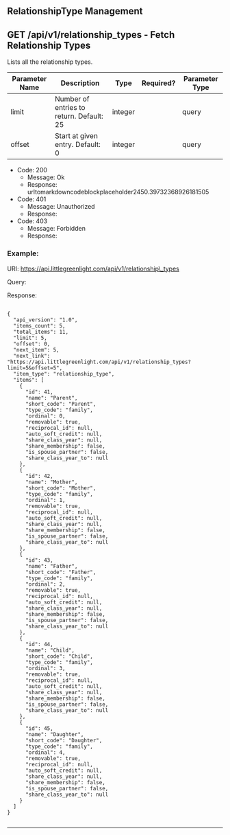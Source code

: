 RelationshipType Management
---------------------------

GET /api/v1/relationship\_types - Fetch Relationship Types
----------------------------------------------------------

Lists all the relationship types.


|Parameter Name|Description                             |Type   |Required?|Parameter Type|
|--------------|----------------------------------------|-------|---------|--------------|
|limit         |Number of entries to return. Default: 25|integer|         |query         |
|offset        |Start at given entry. Default: 0        |integer|         |query         |




* Code: 200
  * Message: Ok
  * Response:                 urltomarkdowncodeblockplaceholder2450.39732368926181505              
* Code: 401
  * Message: Unauthorized
  * Response: 
* Code: 403
  * Message: Forbidden
  * Response: 


### Example:

URI: https://api.littlegreenlight.com/api/v1/relationship\_types

Query:

Response:

```
                  
{
  "api_version": "1.0",
  "items_count": 5,
  "total_items": 11,
  "limit": 5,
  "offset": 0,
  "next_item": 5,
  "next_link": "https://api.littlegreenlight.com/api/v1/relationship_types?limit=5&offset=5",
  "item_type": "relationship_type",
  "items": [
    {
      "id": 41,
      "name": "Parent",
      "short_code": "Parent",
      "type_code": "family",
      "ordinal": 0,
      "removable": true,
      "reciprocal_id": null,
      "auto_soft_credit": null,
      "share_class_year": null,
      "share_membership": false,
      "is_spouse_partner": false,
      "share_class_year_to": null
    },
    {
      "id": 42,
      "name": "Mother",
      "short_code": "Mother",
      "type_code": "family",
      "ordinal": 1,
      "removable": true,
      "reciprocal_id": null,
      "auto_soft_credit": null,
      "share_class_year": null,
      "share_membership": false,
      "is_spouse_partner": false,
      "share_class_year_to": null
    },
    {
      "id": 43,
      "name": "Father",
      "short_code": "Father",
      "type_code": "family",
      "ordinal": 2,
      "removable": true,
      "reciprocal_id": null,
      "auto_soft_credit": null,
      "share_class_year": null,
      "share_membership": false,
      "is_spouse_partner": false,
      "share_class_year_to": null
    },
    {
      "id": 44,
      "name": "Child",
      "short_code": "Child",
      "type_code": "family",
      "ordinal": 3,
      "removable": true,
      "reciprocal_id": null,
      "auto_soft_credit": null,
      "share_class_year": null,
      "share_membership": false,
      "is_spouse_partner": false,
      "share_class_year_to": null
    },
    {
      "id": 45,
      "name": "Daughter",
      "short_code": "Daughter",
      "type_code": "family",
      "ordinal": 4,
      "removable": true,
      "reciprocal_id": null,
      "auto_soft_credit": null,
      "share_class_year": null,
      "share_membership": false,
      "is_spouse_partner": false,
      "share_class_year_to": null
    }
  ]
}
                
```


* * *

